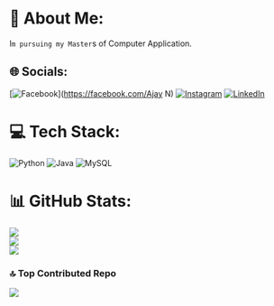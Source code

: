 # 💫 About Me:
I`m pursuing my Master`s of Computer Application.


## 🌐 Socials:
[![Facebook](https://img.shields.io/badge/Facebook-%231877F2.svg?logo=Facebook&logoColor=white)](https://facebook.com/Ajay N) [![Instagram](https://img.shields.io/badge/Instagram-%23E4405F.svg?logo=Instagram&logoColor=white)](https://instagram.com/Ajay__n_) [![LinkedIn](https://img.shields.io/badge/LinkedIn-%230077B5.svg?logo=linkedin&logoColor=white)](https://linkedin.com/in/https://www.linkedin.com/in/ajay-n12/) 

# 💻 Tech Stack:
![Python](https://img.shields.io/badge/python-3670A0?style=for-the-badge&logo=python&logoColor=ffdd54) ![Java](https://img.shields.io/badge/java-%23ED8B00.svg?style=for-the-badge&logo=openjdk&logoColor=white) ![MySQL](https://img.shields.io/badge/mysql-4479A1.svg?style=for-the-badge&logo=mysql&logoColor=white)
# 📊 GitHub Stats:
![](https://github-readme-stats.vercel.app/api?username=Ajaynajayn&theme=dark&hide_border=true&include_all_commits=false&count_private=false)<br/>
![](https://github-readme-streak-stats.herokuapp.com/?user=Ajaynajayn&theme=dark&hide_border=true)<br/>
![](https://github-readme-stats.vercel.app/api/top-langs/?username=Ajaynajayn&theme=dark&hide_border=true&include_all_commits=false&count_private=false&layout=compact)

### 🔝 Top Contributed Repo
![](https://github-contributor-stats.vercel.app/api?username=Ajaynajayn&limit=5&theme=dark&combine_all_yearly_contributions=true)


